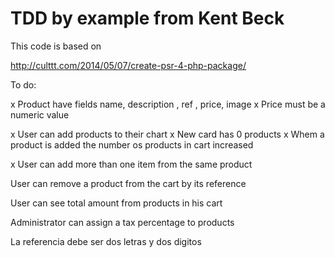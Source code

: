 TDD by example from Kent Beck
==============

This code is based on

http://culttt.com/2014/05/07/create-psr-4-php-package/

To do:

x Product have fields name, description , ref , price, image
x  Price must be a numeric value

x User can add products to their chart
x  New card has 0 products
x  Whem a product is added the number os products in cart increased

x User can add more than one item from the same product

User can remove a product from the cart by its reference

User can see total amount from products in his cart

Administrator can assign a tax percentage to products


La referencia debe ser dos letras y dos digitos


